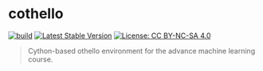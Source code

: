cothello
===

[![build](https://github.com/tatsy-classes/cothello/actions/workflows/build.yml/badge.svg)](https://github.com/tatsy-classes/cothello/actions/workflows/build.yml)
[![Latest Stable Version](https://img.shields.io/github/v/release/tatsy-classes/cothello?label=version)](https://packagist.org/packages/tatsy-classes/cothello)
[![License: CC BY-NC-SA 4.0](https://img.shields.io/badge/License-CC_BY--NC--SA_4.0-lightgrey.svg)](https://creativecommons.org/licenses/by-nc-sa/4.0/)

> Cython-based othello environment for the advance machine learning course.


